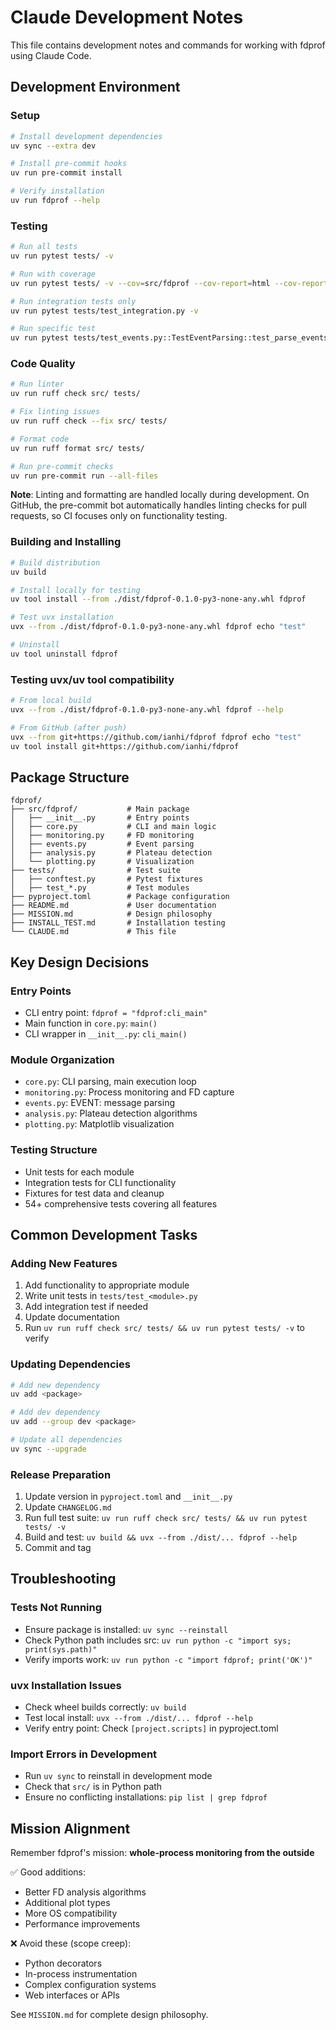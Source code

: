 # Claude Development Notes

This file contains development notes and commands for working with fdprof using Claude Code.

## Development Environment

### Setup
```bash
# Install development dependencies
uv sync --extra dev

# Install pre-commit hooks
uv run pre-commit install

# Verify installation
uv run fdprof --help
```

### Testing
```bash
# Run all tests
uv run pytest tests/ -v

# Run with coverage
uv run pytest tests/ -v --cov=src/fdprof --cov-report=html --cov-report=term

# Run integration tests only
uv run pytest tests/test_integration.py -v

# Run specific test
uv run pytest tests/test_events.py::TestEventParsing::test_parse_events_single_event -v
```

### Code Quality
```bash
# Run linter
uv run ruff check src/ tests/

# Fix linting issues
uv run ruff check --fix src/ tests/

# Format code
uv run ruff format src/ tests/

# Run pre-commit checks
uv run pre-commit run --all-files
```

**Note**: Linting and formatting are handled locally during development. On GitHub, the pre-commit bot automatically handles linting checks for pull requests, so CI focuses only on functionality testing.

### Building and Installing
```bash
# Build distribution
uv build

# Install locally for testing
uv tool install --from ./dist/fdprof-0.1.0-py3-none-any.whl fdprof

# Test uvx installation
uvx --from ./dist/fdprof-0.1.0-py3-none-any.whl fdprof echo "test"

# Uninstall
uv tool uninstall fdprof
```

### Testing uvx/uv tool compatibility
```bash
# From local build
uvx --from ./dist/fdprof-0.1.0-py3-none-any.whl fdprof --help

# From GitHub (after push)
uvx --from git+https://github.com/ianhi/fdprof fdprof echo "test"
uv tool install git+https://github.com/ianhi/fdprof
```

## Package Structure

```
fdprof/
├── src/fdprof/           # Main package
│   ├── __init__.py       # Entry points
│   ├── core.py           # CLI and main logic
│   ├── monitoring.py     # FD monitoring
│   ├── events.py         # Event parsing
│   ├── analysis.py       # Plateau detection
│   └── plotting.py       # Visualization
├── tests/                # Test suite
│   ├── conftest.py       # Pytest fixtures
│   ├── test_*.py         # Test modules
├── pyproject.toml        # Package configuration
├── README.md             # User documentation
├── MISSION.md            # Design philosophy
├── INSTALL_TEST.md       # Installation testing
└── CLAUDE.md             # This file
```

## Key Design Decisions

### Entry Points
- CLI entry point: `fdprof = "fdprof:cli_main"`
- Main function in `core.py`: `main()`
- CLI wrapper in `__init__.py`: `cli_main()`

### Module Organization
- `core.py`: CLI parsing, main execution loop
- `monitoring.py`: Process monitoring and FD capture
- `events.py`: EVENT: message parsing
- `analysis.py`: Plateau detection algorithms
- `plotting.py`: Matplotlib visualization

### Testing Structure
- Unit tests for each module
- Integration tests for CLI functionality
- Fixtures for test data and cleanup
- 54+ comprehensive tests covering all features

## Common Development Tasks

### Adding New Features
1. Add functionality to appropriate module
2. Write unit tests in `tests/test_<module>.py`
3. Add integration test if needed
4. Update documentation
5. Run `uv run ruff check src/ tests/ && uv run pytest tests/ -v` to verify

### Updating Dependencies
```bash
# Add new dependency
uv add <package>

# Add dev dependency
uv add --group dev <package>

# Update all dependencies
uv sync --upgrade
```

### Release Preparation
1. Update version in `pyproject.toml` and `__init__.py`
2. Update `CHANGELOG.md`
3. Run full test suite: `uv run ruff check src/ tests/ && uv run pytest tests/ -v`
4. Build and test: `uv build && uvx --from ./dist/... fdprof --help`
5. Commit and tag

## Troubleshooting

### Tests Not Running
- Ensure package is installed: `uv sync --reinstall`
- Check Python path includes src: `uv run python -c "import sys; print(sys.path)"`
- Verify imports work: `uv run python -c "import fdprof; print('OK')"`

### uvx Installation Issues
- Check wheel builds correctly: `uv build`
- Test local install: `uvx --from ./dist/... fdprof --help`
- Verify entry point: Check `[project.scripts]` in pyproject.toml

### Import Errors in Development
- Run `uv sync` to reinstall in development mode
- Check that `src/` is in Python path
- Ensure no conflicting installations: `pip list | grep fdprof`

## Mission Alignment

Remember fdprof's mission: **whole-process monitoring from the outside**

✅ Good additions:
- Better FD analysis algorithms
- Additional plot types
- More OS compatibility
- Performance improvements

❌ Avoid these (scope creep):
- Python decorators
- In-process instrumentation
- Complex configuration systems
- Web interfaces or APIs

See `MISSION.md` for complete design philosophy.
